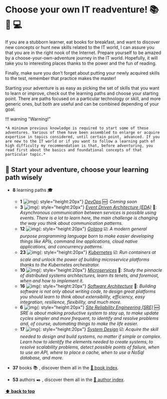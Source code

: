 
[//]: # (Auto generated file from templates)


# Choose your own IT readventure! :books: :sunrise_over_mountains: :computer:

If you are a stubborn learner, eat books for breakfast, and want to discover new concepts or hunt new skills related to the IT world, I can assure you that you are in the right nook of the Internet. Prepare yourself to be amazed by a choose-your-own-adventure journey in the IT world. Hopefully, it will take you to interesting places thanks to the power and the fun of reading.

Finally, make sure you don’t forget about putting your newly acquired skills to the test, remember that practice makes the master!

Starting your adventure is as easy as picking the set of skills that you want to learn or improve, check out the learning paths and choose your starting point. There are paths focused on a particular technology or skill, and more generic ones, but both are useful and can be combined depending of your goal.


!!! warning "Warning!"

    *A minimum previous knowledge is required to start some of these adventures. Various of them have been assembled to enlarge or acquire expertise in topics considered, until certain point, advanced. If you are new to the IT world or if you want to follow a learning path of high difficulty my recommendation is that, before adventuring, you read first about the basics and foundational concepts of that particular topic.*


## :checkered_flag: Start your adventure, choose your learning path wisely


- **8** learning paths :mortar_board:
    * **1** ![img](/assets/learning-paths/icons/devops.png){: style="height:20px"} [*DevOps*](learning-paths/devops) :new:: *Coming soon*
    * **3** ![img](/assets/learning-paths/icons/eda.png){: style="height:20px"} [*Event Driven Architecture (EDA)*](learning-paths/event-driven-architecture) :construction:: *Asynchronous communication between services is possible using events. There is a lot to learn here, the main challenge is changing the way you think about communication patterns.*
    * **12** ![img](https://skillicons.dev/icons?i=go){: style="height:20px"} [*Golang*](learning-paths/golang) :ballot_box_with_check:: *A modern general purpose programming language born to make easier developing things like APIs, command line applications, cloud native applications, and concurrency patterns.*
    * **23** ![img](https://user-images.githubusercontent.com/25181517/182534006-037f08b5-8e7b-4e5f-96b6-5d2a5558fa85.png){: style="height:20px"} [*Kubernetes*](learning-paths/kubernetes) :ballot_box_with_check:: *Run containers at scale and unlock the power of building microservice platforms thanks to the Kubernetes orchestrator.*
    * **10** ![img](/assets/learning-paths/icons/microservices.png){: style="height:20px"} [*Microservices*](learning-paths/microservices) :construction:: *Study the pinnacle of distributed systems architectures, learn its tenets, and foremost, when and how to implement it.*
    * **16** ![img](/assets/learning-paths/icons/software-architecture.png){: style="height:20px"} [*Software Architecture*](learning-paths/software-architecture) :construction:: *Building software is not only about writing code, to design great platforms you should learn to think about extensibility, efficiency, easy integration, resilience, flexibility, and much more.*
    * **6** ![img](/assets/learning-paths/icons/sre.png){: style="height:20px"} [*Site Reliability Engineering (SRE)*](learning-paths/sre) :new:: *SRE is about making productive system to stay up, to make update cycles simpler and more frequent, to identify and resolve problems and, of course, automating things to make the life easier.*
    * **17** ![img](/assets/learning-paths/icons/system-design.png){: style="height:20px"} [*System Design*](learning-paths/system-design) :ballot_box_with_check:: *Acquire the skill needed to design and build systems, no matter if simple or complex. Learn how to identify the elements needed to create systems, to resolve scalability problems, detect possible points of failure, when to use an API, where to place a cache, when to use a NoSql database, and more.*

- **37** books :books: , discover them all in the [:scroll: book index](/references/book-index).
- **53** authors :black_nib: , discover them all in the [:scroll: author index](/references/author-index).

[**⬆ back to top**](#choose-your-own-it-readventure)
